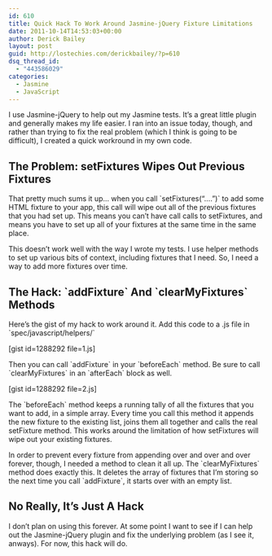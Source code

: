 ```yaml
---
id: 610
title: Quick Hack To Work Around Jasmine-jQuery Fixture Limitations
date: 2011-10-14T14:53:03+00:00
author: Derick Bailey
layout: post
guid: http://lostechies.com/derickbailey/?p=610
dsq_thread_id:
  - "443586029"
categories:
  - Jasmine
  - JavaScript
---
```

I use Jasmine-jQuery to help out my Jasmine tests. It&#8217;s a great little plugin and generally makes my life easier. I ran into an issue today, though, and rather than trying to fix the real problem (which I think is going to be difficult), I created a quick workround in my own code.

## The Problem: setFixtures Wipes Out Previous Fixtures

That pretty much sums it up… when you call \`setFixtures(&#8220;….&#8221;)\` to add some HTML fixture to your app, this call will wipe out all of the previous fixtures that you had set up. This means you can&#8217;t have call calls to setFixtures, and means you have to set up all of your fixtures at the same time in the same place.

This doesn&#8217;t work well with the way I wrote my tests. I use helper methods to set up various bits of context, including fixtures that I need. So, I need a way to add more fixtures over time. <span style="white-space: pre;"></span>

## <span style="white-space: pre;">T</span>he Hack: \`addFixture\` And \`clearMyFixtures\` Methods

Here&#8217;s the gist of my hack to work around it. Add this code to a .js file in \`spec/javascript/helpers/\`

[gist id=1288292 file=1.js]

Then you can call \`addFixture\` in your \`beforeEach\` method. Be sure to call \`clearMyFixtures\` in an \`afterEach\` block as well.

[gist id=1288292 file=2.js]

The \`beforeEach\` method keeps a running tally of all the fixtures that you want to add, in a simple array. Every time you call this method it appends the new fixture to the existing list, joins them all together and calls the real setFixture method. This works around the limitation of how setFixtures will wipe out your existing fixtures.

In order to prevent every fixture from appending over and over and over forever, though, I needed a method to clean it all up. The \`clearMyFixtures\` method does exactly this. It deletes the array of fixtures that I&#8217;m storing so the next time you call \`addFixture\`, it starts over with an empty list.

## No Really, It&#8217;s Just A Hack

I don&#8217;t plan on using this forever. At some point I want to see if I can help out the Jasmine-jQuery plugin and fix the underlying problem (as I see it, anways). For now, this hack will do.